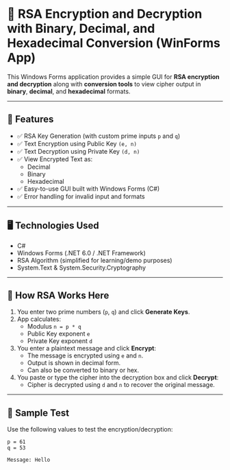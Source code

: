# 🔐 RSA Encryption and Decryption with Binary, Decimal, and Hexadecimal Conversion (WinForms App)

This Windows Forms application provides a simple GUI for **RSA encryption and decryption** along with **conversion tools** to view cipher output in **binary**, **decimal**, and **hexadecimal** formats.

---

## 🚀 Features

- ✅ RSA Key Generation (with custom prime inputs `p` and `q`)
- ✅ Text Encryption using Public Key `(e, n)`
- ✅ Text Decryption using Private Key `(d, n)`
- ✅ View Encrypted Text as:
  - Decimal
  - Binary
  - Hexadecimal
- ✅ Easy-to-use GUI built with Windows Forms (C#)
- ✅ Error handling for invalid input and formats

---

## 🖥️ Technologies Used

- C#
- Windows Forms (.NET 6.0 / .NET Framework)
- RSA Algorithm (simplified for learning/demo purposes)
- System.Text & System.Security.Cryptography

---

## 🔑 How RSA Works Here

1. You enter two prime numbers (`p`, `q`) and click **Generate Keys**.
2. App calculates:
   - Modulus `n = p * q`
   - Public Key exponent `e`
   - Private Key exponent `d`
3. You enter a plaintext message and click **Encrypt**:
   - The message is encrypted using `e` and `n`.
   - Output is shown in decimal form.
   - Can also be converted to binary or hex.
4. You paste or type the cipher into the decryption box and click **Decrypt**:
   - Cipher is decrypted using `d` and `n` to recover the original message.

---

## 🧪 Sample Test

Use the following values to test the encryption/decryption:

```plaintext
p = 61
q = 53

Message: Hello
